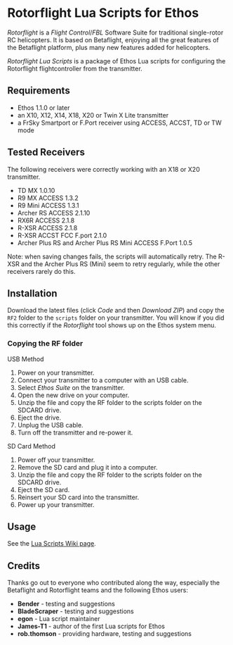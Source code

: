 # Rotorflight Lua Scripts for Ethos

*Rotorflight* is a _Flight Control_/_FBL_ Software Suite for traditional single-rotor RC helicopters. It is based on Betaflight, enjoying all the great features of the Betaflight platform, plus many new features added for helicopters.

*Rotorflight Lua Scripts* is a package of Ethos Lua scripts for configuring the Rotorflight flightcontroller from the transmitter.

## Requirements

- Ethos 1.1.0 or later
- an X10, X12, X14, X18, X20 or Twin X Lite transmitter
- a FrSky Smartport or F.Port receiver using ACCESS, ACCST, TD or TW mode

## Tested Receivers

The following receivers were correctly working with an X18 or X20 transmitter.
- TD MX 1.0.10
- R9 MX ACCESS 1.3.2
- R9 Mini ACCESS 1.3.1
- Archer RS ACCESS 2.1.10
- RX6R ACCESS 2.1.8
- R-XSR ACCESS 2.1.8
- R-XSR ACCST FCC F.port 2.1.0
- Archer Plus RS and Archer Plus RS Mini ACCESS F.Port 1.0.5

Note: when saving changes fails, the scripts will automatically retry. The R-XSR and the Archer Plus RS (Mini) seem to retry regularly, while the other receivers rarely do this.

## Installation

Download the latest files (click *Code* and then *Download ZIP*) and copy the `RF2` folder to the `scripts` folder on your transmitter. You will know if you did this correctly if the *Rotorflight* tool shows up on the Ethos system menu.

### Copying the RF folder

USB Method

1. Power on your transmitter.
2. Connect your transmitter to a computer with an USB cable.
3. Select *Ethos Suite* on the transmitter.
4. Open the new drive on your computer.
5. Unzip the file and copy the RF folder to the scripts folder on the SDCARD drive.
6. Eject the drive.
7. Unplug the USB cable.
8. Turn off the transmitter and re-power it.

SD Card Method

1. Power off your transmitter.
2. Remove the SD card and plug it into a computer.
3. Unzip the file and copy the RF folder to the scripts folder on the SDCARD drive.
4. Eject the SD card.
5. Reinsert your SD card into the transmitter.
6. Power up your transmitter.

## Usage

See the [Lua Scripts Wiki page](https://github.com/rotorflight/rotorflight/wiki/Lua-Scripts).

## Credits

Thanks go out to everyone who contributed along the way, especially the Betaflight and Rotorflight teams and the following Ethos users:
- **Bender** - testing and suggestions
- **BladeScraper** - testing and suggestions
- **egon** - Lua script maintainer
- **James-T1** - author of the first Lua scripts for Ethos
- **rob.thomson** - providing hardware, testing and suggestions
